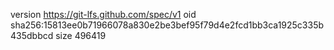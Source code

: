 version https://git-lfs.github.com/spec/v1
oid sha256:15813ee0b71966078a830e2be3bef95f79d4e2fcd1bb3ca1925c335b435dbbcd
size 496419
